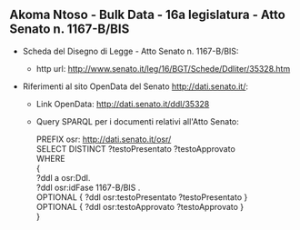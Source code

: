 ## Akoma Ntoso - Bulk Data - 16a legislatura - Atto Senato n. 1167-B/BIS ##

* Scheda del Disegno di Legge - Atto Senato n. 1167-B/BIS:
	* http url: http://www.senato.it/leg/16/BGT/Schede/Ddliter/35328.htm

* Riferimenti al sito OpenData del Senato http://dati.senato.it/:
	* Link OpenData: http://dati.senato.it/ddl/35328
	* Query SPARQL per i documenti relativi all'Atto Senato:

        PREFIX osr: <http://dati.senato.it/osr/>  
		SELECT DISTINCT ?testoPresentato ?testoApprovato  
		WHERE  
		{  
		    ?ddl a osr:Ddl.  
		    ?ddl osr:idFase 1167-B/BIS .  
		    OPTIONAL { ?ddl osr:testoPresentato ?testoPresentato }  
		    OPTIONAL { ?ddl osr:testoApprovato ?testoApprovato }  
		}
		